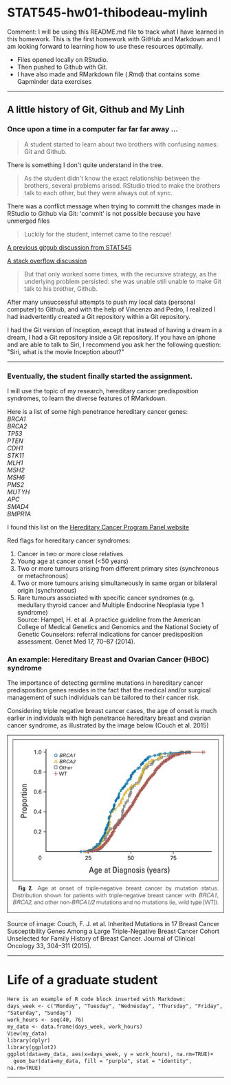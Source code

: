 # STAT545-hw01-thibodeau-mylinh

Comment: I will be using this README.md file to track what I have learned in this homework. This is the first homework with GitHub and Markdown and I am looking forward to learning how to use these resources optimally. 
* Files opened locally on RStudio.
* Then pushed to Github with Git.
* I have also made and RMarkdown file (.Rmd) that contains some Gapminder data exercises

***
## A little history of Git, Github and My Linh 
### Once upon a time in a computer far far far away ...
> A student started to learn about two brothers with confusing names: Git and Github. 

There is something I don't quite understand in the tree.

> As the student didn't know the exact relationship between the brothers, several problems arised. RStudio tried to make the brothers talk to each other, but they were always out of sync. 

There was a conflict message when trying to committ the changes made in RStudio to Github via Git:
'commit' is not possible because you have unmerged files

> Luckily for the student, internet came to the rescue! 

  [A previous gitgub discussion from STAT545](https://github.com/STAT545-UBC/Discussion/issues/16)
  
  [A stack overflow discussion](https://stackoverflow.com/questions/9282632/git-index-lock-file-exists-when-i-try-to-commit-but-cannot-delete-the-file)

> But that only worked some times, with the recursive strategy, as the underlying problem persisted: she was unable still unable to make Git talk to his brother, Github. 

After many unsuccessful attempts to push my local data (personal computer) to Github, and with the help of Vincenzo and Pedro, I realized I had inadvertently created a Git repository within a Git repository.

I had the Git version of Inception, except that instead of having a dream in a dream, I had a Git repository inside a Git repository. If you have an iphone and are able to talk to Siri, I recommend you ask her the following question: "Siri, what is the movie Inception about?"

***
### Eventually, the student finally started the assignment.

I will use the topic of my research, hereditary cancer predisposition syndromes, to learn the diverse features of RMarkdown.

Here is a list of some high penetrance hereditary cancer genes:   
*BRCA1*  
*BRCA2*  
*TP53*  
*PTEN*  
*CDH1*  
*STK11*  
*MLH1*  
*MSH2*  
*MSH6*  
*PMS2*  
*MUTYH*  
*APC*  
*SMAD4*  
*BMPR1A*  

I found this list on the [Hereditary Cancer Program Panel website](http://www.ccgenomics.ca/available-tests.html)

Red flags for hereditary cancer syndromes:  
1. Cancer in two or more close relatives  
2. Young age at cancer onset (<50 years)  
3. Two or more tumours arising from different primary sites (synchronous or metachronous)  
4. Two or more tumours arising simultaneously in same organ or bilateral origin (synchronous)  
5. Rare tumours associated with specific cancer syndromes (e.g. medullary thyroid cancer and Multiple Endocrine Neoplasia type 1 syndrome)  
Source: Hampel, H. et al. A practice guideline from the American College of Medical Genetics and Genomics and the National Society of Genetic Counselors: referral indications for cancer predisposition assessment. Genet Med 17, 70–87 (2014).

### An example: Hereditary Breast and Ovarian Cancer (HBOC) syndrome

The importance of detecting germline mutations in hereditary cancer predisposition genes resides in the fact that the medical and/or surgical management of such individuals can be tailored to their cancer risk.

Considering triple negative breast cancer cases, the age of onset is much earlier in individuals with high penetrance hereditary breast and ovarian cancer syndrome, as illustrated by the image below (Couch et al. 2015)

![Triple negative breast cancer individuals and age at cancer: younger individuals with high penetrance hereditary breast and ovarian cancer syndrome.](CouchAl_TNBC_agepresentation.png)  

Source of image: Couch, F. J. et al. Inherited Mutations in 17 Breast Cancer Susceptibility Genes Among a Large Triple-Negative Breast Cancer Cohort Unselected for Family History of Breast Cancer. Journal of Clinical Oncology 33, 304–311 (2015).

***
# Life of a graduate student
```{r}
Here is an example of R code block inserted with Markdown:
days_week <- c("Monday", "Tuesday", "Wednesday", "Thursday", "Friday", "Saturday", "Sunday")
work_hours <- seq(40, 76)
my_data <- data.frame(days_week, work_hours)
View(my_data)
library(dplyr)
library(ggplot2)
ggplot(data=my_data, aes(x=days_week, y = work_hours), na.rm=TRUE)+
  geom_bar(data=my_data, fill = "purple", stat = "identity", na.rm=TRUE)
```

***
